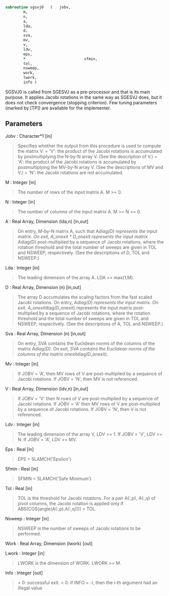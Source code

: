 ```fortran
subroutine sgsvj0	(	jobv,
		m,
		n,
		a,
		lda,
		d,
		sva,
		mv,
		v,
		ldv,
		eps,
		*                          sfmin,
		tol,
		nsweep,
		work,
		lwork,
		info )
```

 SGSVJ0 is called from SGESVJ as a pre-processor and that is its main
 purpose. It applies Jacobi rotations in the same way as SGESVJ does, but
 it does not check convergence (stopping criterion). Few tuning
 parameters (marked by [TP]) are available for the implementer.

## Parameters
Jobv : Character*1 [in]
> Specifies whether the output from this procedure is used
> to compute the matrix V:
> = 'V': the product of the Jacobi rotations is accumulated
> by postmultiplying the N-by-N array V.
> (See the description of V.)
> = 'A': the product of the Jacobi rotations is accumulated
> by postmultiplying the MV-by-N array V.
> (See the descriptions of MV and V.)
> = 'N': the Jacobi rotations are not accumulated.

M : Integer [in]
> The number of rows of the input matrix A.  M >= 0.

N : Integer [in]
> The number of columns of the input matrix A.
> M >= N >= 0.

A : Real Array, Dimension (lda,n) [in,out]
> On entry, M-by-N matrix A, such that A*diag(D) represents
> the input matrix.
> On exit,
> A_onexit * D_onexit represents the input matrix A*diag(D)
> post-multiplied by a sequence of Jacobi rotations, where the
> rotation threshold and the total number of sweeps are given in
> TOL and NSWEEP, respectively.
> (See the descriptions of D, TOL and NSWEEP.)

Lda : Integer [in]
> The leading dimension of the array A.  LDA >= max(1,M).

D : Real Array, Dimension (n) [in,out]
> The array D accumulates the scaling factors from the fast scaled
> Jacobi rotations.
> On entry, A*diag(D) represents the input matrix.
> On exit, A_onexit*diag(D_onexit) represents the input matrix
> post-multiplied by a sequence of Jacobi rotations, where the
> rotation threshold and the total number of sweeps are given in
> TOL and NSWEEP, respectively.
> (See the descriptions of A, TOL and NSWEEP.)

Sva : Real Array, Dimension (n) [in,out]
> On entry, SVA contains the Euclidean norms of the columns of
> the matrix A*diag(D).
> On exit, SVA contains the Euclidean norms of the columns of
> the matrix onexit*diag(D_onexit).

Mv : Integer [in]
> If JOBV = 'A', then MV rows of V are post-multiplied by a
> sequence of Jacobi rotations.
> If JOBV = 'N',   then MV is not referenced.

V : Real Array, Dimension (ldv,n) [in,out]
> If JOBV = 'V' then N rows of V are post-multiplied by a
> sequence of Jacobi rotations.
> If JOBV = 'A' then MV rows of V are post-multiplied by a
> sequence of Jacobi rotations.
> If JOBV = 'N',   then V is not referenced.

Ldv : Integer [in]
> The leading dimension of the array V,  LDV >= 1.
> If JOBV = 'V', LDV >= N.
> If JOBV = 'A', LDV >= MV.

Eps : Real [in]
> EPS = SLAMCH('Epsilon')

Sfmin : Real [in]
> SFMIN = SLAMCH('Safe Minimum')

Tol : Real [in]
> TOL is the threshold for Jacobi rotations. For a pair
> A(:,p), A(:,q) of pivot columns, the Jacobi rotation is
> applied only if ABS(COS(angle(A(:,p),A(:,q)))) > TOL.

Nsweep : Integer [in]
> NSWEEP is the number of sweeps of Jacobi rotations to be
> performed.

Work : Real Array, Dimension (lwork) [out]

Lwork : Integer [in]
> LWORK is the dimension of WORK. LWORK >= M.

Info : Integer [out]
> = 0:  successful exit.
> < 0:  if INFO = -i, then the i-th argument had an illegal value

